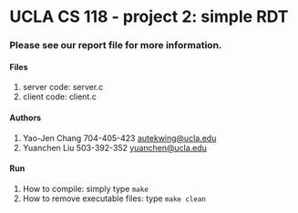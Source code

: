 # UCLA CS 118 - project 2: simple RDT 

### Please see our report file for more information.

#### Files
1. server code: server.c
2. client code: client.c

#### Authors
1. Yao-Jen Chang 704-405-423 autekwing@ucla.edu
2. Yuanchen Liu 503-392-352 yuanchen@ucla.edu

#### Run
1. How to compile: simply type `make`
2. How to remove executable files: type `make clean` 